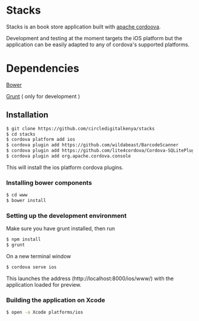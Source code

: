 Stacks
==========================

Stacks is an book store application built with [apache cordoova](http://cordova.apache.org/docs/en/3.3.0).

Development and testing at the moment targets the iOS platform but the application can be easily adapted 
to any of cordova's supported platforms.


# Dependencies

[Bower](http://bower.io)

[Grunt](http://gruntjs.com) ( only for development )


## Installation

```bash
$ git clone https://github.com/circledigitalkenya/stacks
$ cd stacks
$ cordova platform add ios
$ cordova plugin add https://github.com/wildabeast/BarcodeScanner
$ cordova plugin add https://github.com/lite4cordova/Cordova-SQLitePlugin
$ cordova plugin add org.apache.cordova.console
```

This will install the ios platform cordova plugins.


### Installing bower components

```bash
$ cd www
$ bower install
```


### Setting up the development environment

Make sure you have grunt installed, then run

```bash
$ npm install 
$ grunt
```

On a new terminal window

```bash
$ cordova serve ios
```

This launches the address (http://localhost:8000/ios/www/) with the application loaded for preview. 

### Building the application on Xcode

```bash
$ open -a Xcode platforms/ios
```
